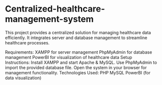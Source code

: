 # Centralized-healthcare-management-system

This project provides a centralized solution for managing healthcare data efficiently. It integrates server and database management to streamline healthcare processes.

Requirements:
XAMPP for server management
PhpMyAdmin for database management
PowerBI for visualization of healthcare data
Setup Instructions:
Install XAMPP and start Apache & MySQL.
Use PhpMyAdmin to import the provided database file.
Open the system in your browser for management functionality.
Technologies Used:
PHP
MySQL
PowerBI (for data visualization)
